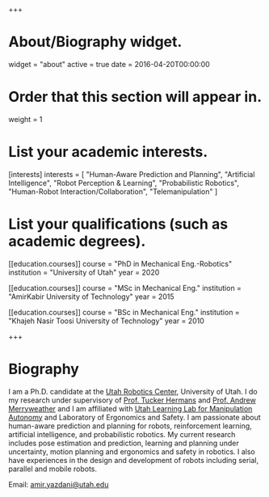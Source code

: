 +++
# About/Biography widget.
widget = "about"
active = true
date = 2016-04-20T00:00:00

# Order that this section will appear in.
weight = 1

# List your academic interests.
[interests]
  interests = [
    "Human-Aware Prediction and Planning",
    "Artificial Intelligence",
    "Robot Perception & Learning",
    "Probabilistic Robotics",
    "Human-Robot Interaction/Collaboration",
    "Telemanipulation"
  ]

# List your qualifications (such as academic degrees).
[[education.courses]]
  course = "PhD in Mechanical Eng.-Robotics"
  institution = "University of Utah"
  year = 2020

[[education.courses]]
  course = "MSc in Mechanical Eng."
  institution = "AmirKabir University of Technology"
  year = 2015

[[education.courses]]
  course = "BSc in Mechanical Eng."
  institution = "Khajeh Nasir Toosi University of Technology"
  year = 2010

+++

# Biography
I am a Ph.D. candidate at the [Utah Robotics Center](http://robotics.coe.utah.edu/), University of Utah. I do my research under supervisory of [Prof. Tucker Hermans](http://www.cs.utah.edu/~thermans/) and [Prof. Andrew Merryweather](https://mech.utah.edu/faculty/andrew-merryweather/) and I am affiliated with [Utah Learning Lab for Manipulation Autonomy](https://robot-learning.cs.utah.edu/) and Laboratory of Ergonomics and Safety. I am passionate about human-aware prediction and planning for robots, reinforcement learning, artificial intelligence, and probabilistic robotics. My current research includes pose estimation and prediction, learning and planning under uncertainty, motion planning and ergonomics and safety in robotics. I also have experiences in the design and development of robots including serial, parallel and mobile robots.

Email: amir.yazdani@utah.edu
